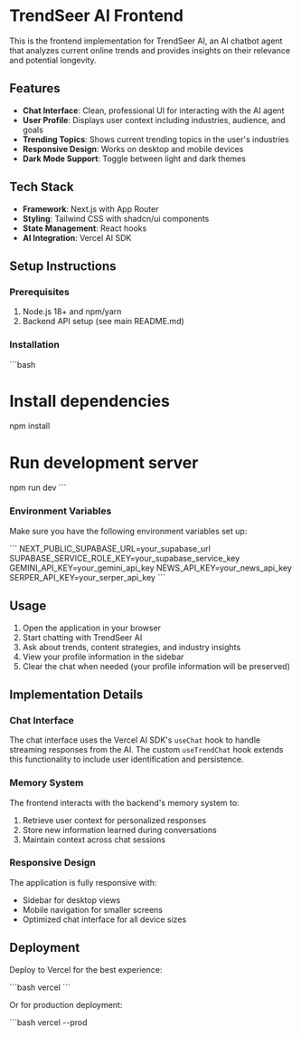# TrendSeer AI Frontend

This is the frontend implementation for TrendSeer AI, an AI chatbot agent that analyzes current online trends and provides insights on their relevance and potential longevity.

## Features

- **Chat Interface**: Clean, professional UI for interacting with the AI agent
- **User Profile**: Displays user context including industries, audience, and goals
- **Trending Topics**: Shows current trending topics in the user's industries
- **Responsive Design**: Works on desktop and mobile devices
- **Dark Mode Support**: Toggle between light and dark themes

## Tech Stack

- **Framework**: Next.js with App Router
- **Styling**: Tailwind CSS with shadcn/ui components
- **State Management**: React hooks
- **AI Integration**: Vercel AI SDK

## Setup Instructions

### Prerequisites

1. Node.js 18+ and npm/yarn
2. Backend API setup (see main README.md)

### Installation

\`\`\`bash
# Install dependencies
npm install

# Run development server
npm run dev
\`\`\`

### Environment Variables

Make sure you have the following environment variables set up:

\`\`\`
NEXT_PUBLIC_SUPABASE_URL=your_supabase_url
SUPABASE_SERVICE_ROLE_KEY=your_supabase_service_key
GEMINI_API_KEY=your_gemini_api_key
NEWS_API_KEY=your_news_api_key
SERPER_API_KEY=your_serper_api_key
\`\`\`

## Usage

1. Open the application in your browser
2. Start chatting with TrendSeer AI
3. Ask about trends, content strategies, and industry insights
4. View your profile information in the sidebar
5. Clear the chat when needed (your profile information will be preserved)

## Implementation Details

### Chat Interface

The chat interface uses the Vercel AI SDK's `useChat` hook to handle streaming responses from the AI. The custom `useTrendChat` hook extends this functionality to include user identification and persistence.

### Memory System

The frontend interacts with the backend's memory system to:
1. Retrieve user context for personalized responses
2. Store new information learned during conversations
3. Maintain context across chat sessions

### Responsive Design

The application is fully responsive with:
- Sidebar for desktop views
- Mobile navigation for smaller screens
- Optimized chat interface for all device sizes

## Deployment

Deploy to Vercel for the best experience:

\`\`\`bash
vercel
\`\`\`

Or for production deployment:

\`\`\`bash
vercel --prod
